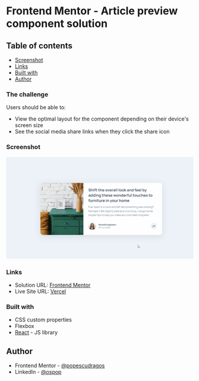 # Frontend Mentor - Article preview component solution

## Table of contents

- [Screenshot](#screenshot)
- [Links](#links)
- [Built with](#built-with)
- [Author](#author)

### The challenge

Users should be able to:

- View the optimal layout for the component depending on their device's screen size
- See the social media share links when they click the share icon

### Screenshot

![](./Animation.gif)

### Links

- Solution URL: [Frontend Mentor](https://www.frontendmentor.io/solutions/article-preview-component-react-sVLoQ0Xc8)
- Live Site URL: [Vercel](https://preview-article-component.vercel.app/)

### Built with

- CSS custom properties
- Flexbox
- [React](https://reactjs.org/) - JS library

## Author

- Frontend Mentor - [@popescudragos](https://www.frontendmentor.io/profile/popescudragos)
- LinkedIn - [@ospop](https://www.linkedin.com/in/ospop/)
